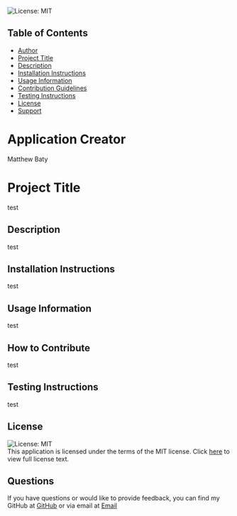 
  <img alt="License: MIT" src="https://img.shields.io/badge/License-MIT-yellow.svg"/><br/>
  ## Table of Contents
  * [Author](#application-creator)
  * [Project Title](#project-title)
  * [Description](#description)
  * [Installation Instructions](#installation-instructions)
  * [Usage Information](#usage-information)
  * [Contribution Guidelines](#how-to-contribute)
  * [Testing Instructions](#testing-instructions)
  * [License](#license)
  * [Support](#questions)
  
  # Application Creator
  Matthew Baty

  # Project Title
  test

  ## Description
  test

  ## Installation Instructions
  test

  ## Usage Information
  test

  ## How to Contribute
  test

  ## Testing Instructions
  test

  ## License 
  <img alt="License: MIT" src="https://img.shields.io/badge/License-MIT-yellow.svg"></br>
  This application is licensed under the terms of the MIT license. Click <a href="https://opensource.org/licenses/MIT">here</a> to view full license text.

  ## Questions
  If you have questions or would like to provide feedback, you can find my GitHub at <a href="https://github.com/matthewbaty">GitHub</a> or via email at <a href="mailto:mattbaty@outlook.com">Email</a>
